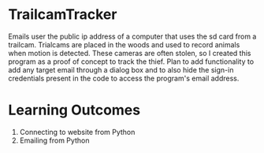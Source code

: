 # TrailcamTracker
Emails user the public ip address of a computer that uses the sd card from a trailcam. Trialcams are placed in the woods and used to record animals when motion is detected. These cameras are often stolen, so I created this program as a proof of concept to track the thief. Plan to add functionality to add any target email through a dialog box and to also hide the sign-in credentials present in the code to access the program's email address.

# Learning Outcomes
1. Connecting to website from Python
2. Emailing from Python
